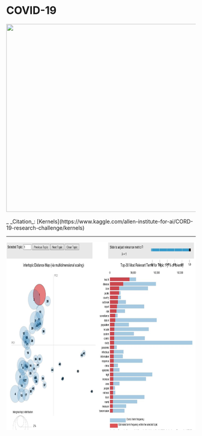 # COVID-19
<p> 
  <img width="1000" height="500" src="https://images.idgesg.net/images/article/2020/03/coronavirus_lab-research_analytics_by-da-kuk-getty-100835287-large.jpg">
</p>
_
_Citation_:   
[Kernels](https://www.kaggle.com/allen-institute-for-ai/CORD-19-research-challenge/kernels)

---  
<p align="center"> 
  <img width="1000" height="500" src="pyLDAvis.JPG">
</p>

